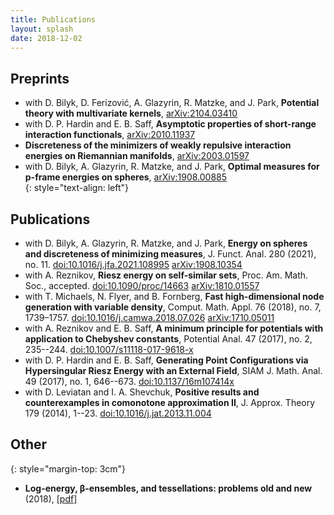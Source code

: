 ```yaml
---
title: Publications
layout: splash
date: 2018-12-02
---
```


## Preprints
* with D. Bilyk, D. Ferizović, A. Glazyrin, R. Matzke, and J. Park, **Potential theory with multivariate kernels**, [arXiv:2104.03410](http://arxiv.org/abs/arXiv:2104.03410) <br>
* with D. P. Hardin and E. B. Saff, **Asymptotic properties of short-range interaction functionals**,  [arXiv:2010.11937](http://arxiv.org/abs/2010.11937) <br> 
* **Discreteness of the minimizers of weakly repulsive interaction energies on Riemannian manifolds**, [arXiv:2003.01597](https://arxiv.org/abs/2003.01597)<br>
* with D. Bilyk, A. Glazyrin, R. Matzke, and J. Park, **Optimal measures for p-frame energies on spheres**, [arXiv:1908.00885](https://arxiv.org/abs/1908.00885)<br>
{: style="text-align: left"}
## Publications
* with D. Bilyk, A. Glazyrin, R. Matzke, and J. Park, **Energy on spheres and discreteness of minimizing measures**, J. Funct. Anal. 280 (2021), no. 11. 
[doi:10.1016/j.jfa.2021.108995](https://doi.org/10.1016/j.jfa.2021.108995)
[arXiv:1908.10354](https://arxiv.org/abs/1908.10354)<br>
* with A. Reznikov, **Riesz energy on self-similar sets**, Proc.  Am.  Math.  Soc., accepted. 
[doi:10.1090/proc/14663](https://doi.org/10.1090/proc/14663)
[arXiv:1810.01557](https://arxiv.org/abs/1810.01557)<br>
* with T. Michaels, N. Flyer, and B. Fornberg, **Fast high-dimensional node generation with variable density**, Comput. Math. Appl. 76 (2018), no. 7, 1739–1757. 
[doi:10.1016/j.camwa.2018.07.026](https://doi.org/10.1016/j.camwa.2018.07.026)
[arXiv:1710.05011](https://arxiv.org/abs/1710.05011)<br>
* with A. Reznikov and E. B. Saff, **A minimum principle for potentials with application to Chebyshev constants**, Potential Anal.  47  (2017),  no. 2, 235--244. 
[doi:10.1007/s11118-017-9618-x](https://doi.org/10.1007/s11118-017-9618-x) <br>
* with D. P. Hardin and E. B. Saff, **Generating Point Configurations via Hypersingular Riesz Energy with an External Field**, SIAM J. Math. Anal.  49  (2017),  no. 1, 646--673. 
[doi:10.1137/16m107414x](https://doi.org/10.1137/16M107414X)<br>
* with D. Leviatan and I. A. Shevchuk, **Positive results and counterexamples in comonotone approximation II**, J. Approx. Theory  179  (2014), 1--23.  [doi:10.1016/j.jat.2013.11.004](https://doi.org/10.1016/j.jat.2013.11.004)<br>

## Other
{: style="margin-top: 3cm"}

* **Log-energy, β-ensembles, and tessellations: problems old and new** (2018), [\[pdf\]](../assets/pdf/ICERM18problems.pdf)<br>

